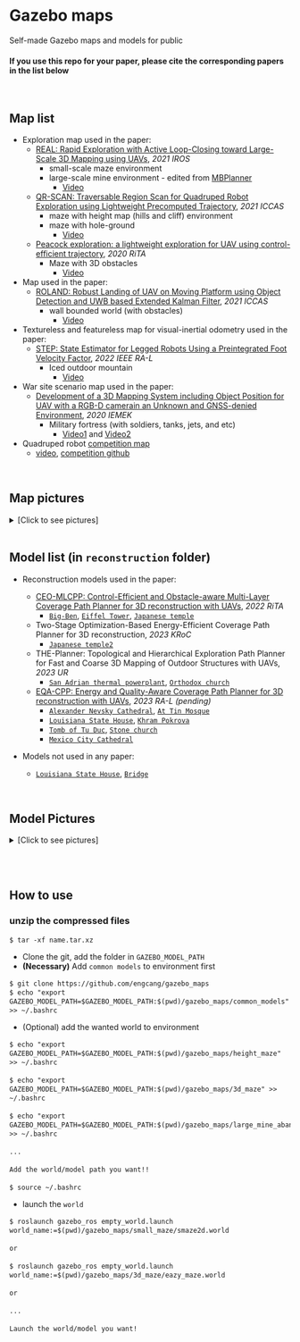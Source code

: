 # Gazebo maps
Self-made Gazebo maps and models for public

#### If you use this repo for your paper, please cite the corresponding papers in the list below

<br>

## Map list
+ Exploration map used in the paper:
  + [REAL: Rapid Exploration with Active Loop-Closing toward Large-Scale 3D Mapping using UAVs](https://ieeexplore.ieee.org/abstract/document/9636611), *2021 IROS*
    + small-scale maze environment
    + large-scale mine environment - edited from [MBPlanner](https://github.com/ntnu-arl/mbplanner_ros/tree/master/planner_gazebo_sim/worlds)
      + [Video](https://youtu.be/Ux6ir2_ayoY)
  + [QR-SCAN: Traversable Region Scan for Quadruped Robot Exploration using Lightweight Precomputed Trajectory](https://ieeexplore.ieee.org/abstract/document/9650025), *2021 ICCAS*
    + maze with height map (hills and cliff) environment
    + maze with hole-ground
      + [Video](https://youtu.be/bz7Ig6GnC-s)
  + [Peacock exploration: a lightweight exploration for UAV using control-efficient trajectory](https://link.springer.com/chapter/10.1007/978-981-16-4803-8_16), *2020 RiTA*
    + Maze with 3D obstacles
      + [Video](https://youtu.be/t3ysB8Y_GCU)
+ Map used in the paper:
  + [ROLAND: Robust Landing of UAV on Moving Platform using Object Detection and UWB based Extended Kalman Filter](https://ieeexplore.ieee.org/abstract/document/9649920), *2021 ICCAS*
    + wall bounded world (with obstacles)
      + [Video](https://youtu.be/lgHbKAFs7ao)
+ Textureless and featureless map for visual-inertial odometry used in the paper:
  + [STEP: State Estimator for Legged Robots Using a Preintegrated Foot Velocity Factor](https://ieeexplore.ieee.org/abstract/document/9712415), *2022 IEEE RA-L*
    + Iced outdoor mountain
      + [Video](https://youtu.be/NvkI6I0nX4c)
+ War site scenario map used in the paper:
  + [Development of a 3D Mapping System including Object Position for UAV with a RGB-D camerain an Unknown and GNSS-denied Environment](https://koasas.kaist.ac.kr/handle/10203/277738), *2020 IEMEK*
    + Military fortress (with soldiers, tanks, jets, and etc)
      + [Video1](https://youtu.be/5t-6g7UWA7o) and [Video2](https://youtu.be/0L2FCupYuH8)
+ Quadruped robot [competition map](https://github.com/engcang/gazebo_map_for_khnp)
  + [video](https://youtu.be/6oXx2bvzU9Y), [competition github](https://github.com/Woojin-Seol/KVRC2021)

<br>

## Map pictures

<details><summary>[Click to see pictures]</summary>

+ small-scale maze

  <p align="center">
  <img src="images/smaze2d.png" width="300"/>
  </p>

+ large-scale mine

  <p align="center">
  <img src="images/lcmine1.png" width="300"/>
  <img src="images/lcmine2.png" width="300"/>
  </p>

+ maze with height maps

  <p align="center">
  <img src="images/quad.png" width="200"/>
  <img src="images/quad_cliff.png" width="200"/>
  <img src="images/quad_hill_high.png" width="200"/>
  </p>

+ maze with hole-ground

  <p align="center">
  <img src="images/quad_hole_ground.png" width="240"/>
  <img src="images/quad_hole_ground_hill_low.png" width="240"/>
  <img src="images/quad_hole_ground_mini.png" width="120"/>
  </p>

+ maze with 3D obstacles

  <p align="center">
  <img src="images/3dmaze.png" width="400"/>
  </p>

+ tall wall-bounded world

  <p align="center">
  <img src="images/bounding.png" width="250"/>
  <img src="images/bounding_obstacle.png" width="300"/>
  </p>

+ Iced outdoor mountain
  <p align="center">
  <img src="images/ice_mt2.png" width="300"/>
  <img src="images/ice_mt3.png" width="300"/>
  </p>

+ Military fortress
  <p align="center">
  <img src="images/mili.png" width="500"/>
  </p>

</details>


<br>

## Model list (in `reconstruction` folder)

+ Reconstruction models used in the paper:
  + [CEO-MLCPP: Control-Efficient and Obstacle-aware Multi-Layer Coverage Path Planner for 3D reconstruction with UAVs](https://github.com/engcang/CEO-MLCPP), *2022 RiTA*
    + [`Big-Ben`](https://skfb.ly/6CY66), [`Eiffel Tower`](https://skfb.ly/AIU9), [`Japanese temple`](https://skfb.ly/6Twyt)
  + Two-Stage Optimization-Based Energy-Efficient Coverage Path Planner for 3D reconstruction, *2023 KRoC*
    + [`Japanese temple2`](https://skfb.ly/6RyU9)
  + THE-Planner: Topological and Hierarchical Exploration Path Planner for Fast and Coarse 3D Mapping of Outdoor Structures with UAVs, *2023 UR*
    + [`San Adrian thermal powerplant`](https://skfb.ly/otxH6), [`Orthodox church`](https://skfb.ly/o7uZD)
  + [EQA-CPP: Energy and Quality-Aware Coverage Path Planner for 3D reconstruction with UAVs](https://github.com/engcang/EQA-CPP), *2023 RA-L (pending)*
    + [`Alexander Nevsky Cathedral`](https://skfb.ly/otCOL), [`At Tin Mosque`](https://skfb.ly/6TGTC)
    + [`Louisiana State House`](https://skfb.ly/oxwWF), [`Khram Pokrova`](https://skfb.ly/o7nBM)
    + [`Tomb of Tu Duc`](https://skfb.ly/6SRAz), [`Stone church`](https://skfb.ly/6RFIs)
    + [`Mexico City Cathedral`](https://skfb.ly/6RvxJ)

+ Models not used in any paper:
    + [`Louisiana State House`](https://skfb.ly/oxwWF), [`Bridge`](https://skfb.ly/6WZuC)

<br>

## Model Pictures

<details><summary>[Click to see pictures]</summary>

+ Models in `recon1.tar.xz` file (`Big-Ben`, `Louisiana State House`, `Eiffel Tower`, `Japanese temple`, `Bridge`)

  <p align="center">
  <img src="images/recon1.png" width="550"/>
  </p>

+ Models in `recon2.tar.xz` file (`Alexander Nevsky Cathedral`, `At Tin Mosque`, `Japanese temple2`)

  <p align="center">
  <img src="images/recon2.png" width="550"/>
  </p>

+ Models in `recon3.tar.xz` file (`San Adrian thermal powerplant`, `Khram Pokrova`, `Orthodox church`)

  <p align="center">
  <img src="images/recon3.png" width="550"/>
  </p>

+ Models in `recon4.tar.xz` file (`Tomb of Tu Duc`, `Stone church`)

  <p align="center">
  <img src="images/recon4.png" width="550"/>
  </p>

+ Models in `recon5.tar.xz` file (`Mexico City Cathedral`)

  <p align="center">
  <img src="images/recon5.png" width="550"/>
  </p>
</details>

<br><br>

## How to use
### unzip the compressed files
```shell
$ tar -xf name.tar.xz
```
+ Clone the git, add the folder in `GAZEBO_MODEL_PATH`
+ **(Necessary)** Add `common models` to environment first
~~~shell
$ git clone https://github.com/engcang/gazebo_maps
$ echo "export GAZEBO_MODEL_PATH=$GAZEBO_MODEL_PATH:$(pwd)/gazebo_maps/common_models" >> ~/.bashrc
~~~

+ (Optional) add the wanted world to environment
~~~shell
$ echo "export GAZEBO_MODEL_PATH=$GAZEBO_MODEL_PATH:$(pwd)/gazebo_maps/height_maze" >> ~/.bashrc

$ echo "export GAZEBO_MODEL_PATH=$GAZEBO_MODEL_PATH:$(pwd)/gazebo_maps/3d_maze" >> ~/.bashrc

$ echo "export GAZEBO_MODEL_PATH=$GAZEBO_MODEL_PATH:$(pwd)/gazebo_maps/large_mine_abandoned" >> ~/.bashrc

...

Add the world/model path you want!!

$ source ~/.bashrc
~~~

+ launch the `world`
~~~shell
$ roslaunch gazebo_ros empty_world.launch world_name:=$(pwd)/gazebo_maps/small_maze/smaze2d.world

or

$ roslaunch gazebo_ros empty_world.launch world_name:=$(pwd)/gazebo_maps/3d_maze/eazy_maze.world

or

...

Launch the world/model you want!
~~~
